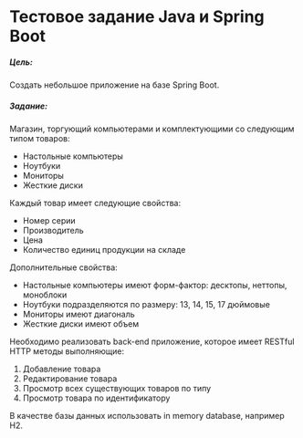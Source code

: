 # Тестовое задание Java и Spring Boot

##### Цель:
Создать небольшое приложение на базе Spring Boot.

##### Задание:
Магазин, торгующий компьютерами и комплектующими со следующим типом товаров:
- Настольные компьютеры
- Ноутбуки
- Мониторы
- Жесткие диски

Каждый товар имеет следующие свойства:
- Номер серии
- Производитель
- Цена
- Количество единиц продукции на складе

Дополнительные свойства:
- Настольные компьютеры имеют форм-фактор: десктопы, неттопы, моноблоки
- Ноутбуки подразделяются по размеру: 13, 14, 15, 17 дюймовые
- Мониторы имеют диагональ
- Жесткие диски имеют объем

Необходимо реализовать back-end приложение, которое имеет RESTful HTTP методы выполняющие:
1. Добавление товара
2. Редактирование товара
3. Просмотр всех существующих товаров по типу
4. Просмотр товара по идентификатору

В качестве базы данных использовать in memory database, например H2.